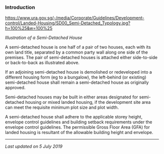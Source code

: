 ### Introduction

<https://www.ura.gov.sg/-/media/Corporate/Guidelines/Development-control/Landed-Housing/SD00_Semi-Detached_Typology.jpg?h=100%25&w=100%25>

*Illustration of a Semi-Detached House*

A semi-detached house is one half of a pair of two houses, each with its
own land title, separated by a common party wall along one side of the
premises. The pair of semi-detached houses is attached either
side-to-side or back-to-back as illustrated above.

If an adjoining semi-detached house is demolished or redeveloped into a
different housing form (eg to a bungalow), the left-behind (or existing)
semi-detached house shall remain a semi-detached house as originally
approved.

Semi-detached houses may be built in either areas designated for
semi-detached housing or mixed landed housing, if the development site
area can meet the requisite minimum plot size and plot width.

A semi-detached house shall adhere to the applicable storey height,
envelope control guidelines and building setback requirements under the
envelope control guidelines. The permissible Gross Floor Area (GFA) for
landed housing is resultant of the allowable building height and
envelope.

------------------------------------------------------------------------

*Last updated on 5 July 2019*
